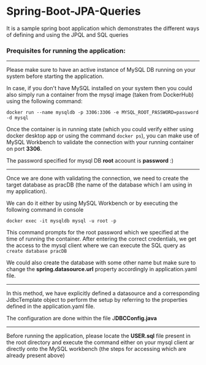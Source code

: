 # Spring-Boot-JPA-Queries
It is a sample spring boot application which demonstrates the different ways of defining and using the JPQL and SQL queries

### Prequisites for running the application:

---
Please make sure to have an active instance of MySQL DB running on your system before starting the application.

In case, if you don't have MySQL installed on your system then you could also simply run a container from the mysql image (taken from DockerHub) using the following command:

```docker run --name mysqldb -p 3306:3306 -e MYSQL_ROOT_PASSWORD=password -d mysql```

Once the container is in running state (which you could verify either using docker desktop app or using the command ```docker ps```), you can make use of MySQL Workbench to validate the connection with your running container on port **3306**.

The password specified for mysql DB **root** acoount is **password** :)

---
Once we are done with validating the connection, we need to create the target database as pracDB (the name of the database which I am using in my application).

We can do it either by using MySQL Workbench or by executing the following command in console

```docker exec -it mysqldb mysql -u root -p```

This command prompts for the root password which we specified at the time of running the container. After entering the correct credentials, we get the access to the mysql client where we can execute the SQL query as ```create database pracDB```

We could also create the database with some other name but make sure to change the **spring.datasource.url** property accordingly in application.yaml file.

---
In this method, we have explicitly defined a datasource and a corresponding JdbcTemplate object to perform the setup by referring to the properties defined in the application.yaml file.

The configuration are done within the file J**DBCConfig.java**

---

Before running the application, please locate the **USER.sql** file present in the root directory and execute the command either on your mysql client ar directly onto the MySQL workbench (the steps for accessing which are already present above)
